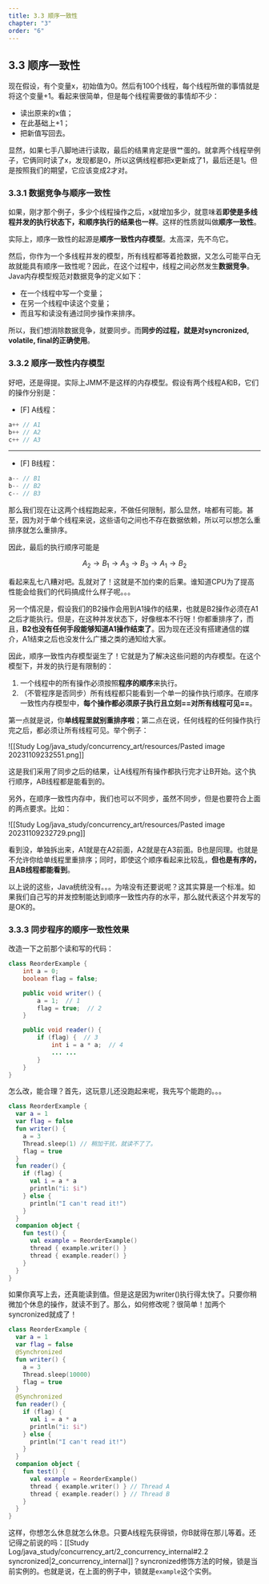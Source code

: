 ```yaml
---
title: 3.3 顺序一致性
chapter: "3"
order: "6"
---
```

## 3.3 顺序一致性

现在假设，有个变量x，初始值为0。然后有100个线程，每个线程所做的事情就是将这个变量+1。看起来很简单，但是每个线程需要做的事情却不少：

* 读出原来的x值；
* 在此基础上+1；
* 把新值写回去。

显然，如果七手八脚地进行读取，最后的结果肯定是很艹蛋的。就拿两个线程举例子，它俩同时读了x，发现都是0，所以这俩线程都把x更新成了1，最后还是1。但是按照我们的期望，它应该变成2才对。

### 3.3.1 数据竞争与顺序一致性

如果，刚才那个例子，多少个线程操作之后，x就增加多少，就意味着**即使是多线程并发的执行状态下，和顺序执行的结果也一样**。这样的性质就叫做**顺序一致性**。

实际上，顺序一致性的起源是**顺序一致性内存模型**。太高深，先不鸟它。

然后，你作为一个多线程并发的模型，所有线程都等着抢数据，又怎么可能平白无故就能具有顺序一致性呢？因此，在这个过程中，线程之间必然发生**数据竞争**。Java内存模型规范对数据竞争的定义如下：

* 在一个线程中写一个变量；
* 在另一个线程中读这个变量；
* 而且写和读没有通过同步操作来排序。

所以，我们想消除数据竞争，就要同步。而**同步的过程，就是对syncronized, volatile, final的正确使用**。

### 3.3.2 顺序一致性内存模型

好吧，还是得提。实际上JMM不是这样的内存模型。假设有两个线程A和B，它们的操作分别是：

- [F] A线程：

```java
a++ // A1
b++ // A2
c++ // A3
```

---

- [F] B线程：

```java
a-- // B1
b-- // B2
c-- // B3
```

那么我们现在让这两个线程跑起来，不做任何限制，那么显然，啥都有可能。甚至，因为对于单个线程来说，这些语句之间也不存在数据依赖，所以可以想怎么重排序就怎么重排序。

因此，最后的执行顺序可能是

$$
A_2 \rightarrow B_1 \rightarrow A_3 \rightarrow B_3 \rightarrow A_1 \rightarrow B_2
$$

看起来乱七八糟对吧。乱就对了！这就是不加约束的后果。谁知道CPU为了提高性能会给我们的代码搞成什么样子呢。。。

另一个情况是，假设我们的B2操作会用到A1操作的结果，也就是B2操作必须在A1之后才能执行。但是，在这种并发状态下，好像根本不行呀！你都重排序了，而且，**B2也没有任何手段能够知道A1操作结束了**。因为现在还没有搭建通信的媒介，A1结束之后也没发什么广播之类的通知给大家。

因此，顺序一致性内存模型诞生了！它就是为了解决这些问题的内存模型。在这个模型下，并发的执行是有限制的：

1. 一个线程中的所有操作必须按照**程序的顺序**来执行。
2. （不管程序是否同步）所有线程都只能看到一个单一的操作执行顺序。在顺序一致性内存模型中，**每个操作都必须原子执行且立刻==对所有线程可见==**。

第一点就是说，你**单线程里就别重排序啦**；第二点在说，任何线程的任何操作执行完之后，都必须让所有线程可见。举个例子：

![[Study Log/java_study/concurrency_art/resources/Pasted image 20231109232551.png]]

这是我们采用了同步之后的结果，让A线程所有操作都执行完才让B开始。这个执行顺序，AB线程都是能看到的。

另外，在顺序一致性内存中，我们也可以不同步，虽然不同步，但是也要符合上面的两点要求。比如：

![[Study Log/java_study/concurrency_art/resources/Pasted image 20231109232729.png]]

看到没，单独拆出来，A1就是在A2前面，A2就是在A3前面。B也是同理。也就是不允许你给单线程里重排序；同时，即使这个顺序看起来比较乱，**但也是有序的，且AB线程都能看到**。

以上说的这些，Java统统没有。。。为啥没有还要说呢？这其实算是一个标准。如果我们自己写的并发控制能达到顺序一致性内存的水平，那么就代表这个并发写的是OK的。

### 3.3.3 同步程序的顺序一致性效果

改造一下之前那个读和写的代码：

```java
class ReorderExample {
	int a = 0;
	boolean flag = false;

	public void writer() {
		a = 1;  // 1
		flag = true;  // 2
	}

	public void reader() {
		if (flag) {  // 3
			int i = a * a;  // 4
			... ...
		}
	}
}
```

怎么改，能合理？首先，这玩意儿还没跑起来呢，我先写个能跑的。。。

```kotlin
class ReorderExample {
  var a = 1
  var flag = false
  fun writer() {
    a = 3
    Thread.sleep(1) // 稍加干扰，就读不了了。
    flag = true
  }
  fun reader() {
    if (flag) {
      val i = a * a
      println("i: $i")
    } else {
      println("I can't read it!")
    }
  }
  companion object {
    fun test() {
      val example = ReorderExample()
      thread { example.writer() }
      thread { example.reader() }
    }
  }
}
```

如果你真写上去，还真能读到值。但是这是因为writer()执行得太快了。只要你稍微加个休息的操作，就读不到了。那么，如何修改呢？很简单！加两个syncronized就成了！

```kotlin
class ReorderExample {
  var a = 1
  var flag = false
  @Synchronized
  fun writer() {
    a = 3
    Thread.sleep(10000)
    flag = true
  }
  @Synchronized
  fun reader() {
    if (flag) {
      val i = a * a
      println("i: $i")
    } else {
      println("I can't read it!")
    }
  }
  companion object {
    fun test() {
      val example = ReorderExample()
      thread { example.writer() } // Thread A
      thread { example.reader() } // Thread B
    }
  }
}
```

这样，你想怎么休息就怎么休息。只要A线程先获得锁，你B就得在那儿等着。还记得之前说的吗：[[Study Log/java_study/concurrency_art/2_concurrency_internal#2.2 syncronized|2_concurrency_internal]]？syncronized修饰方法的时候，锁是当前实例的。也就是说，在上面的例子中，锁就是`example`这个实例。